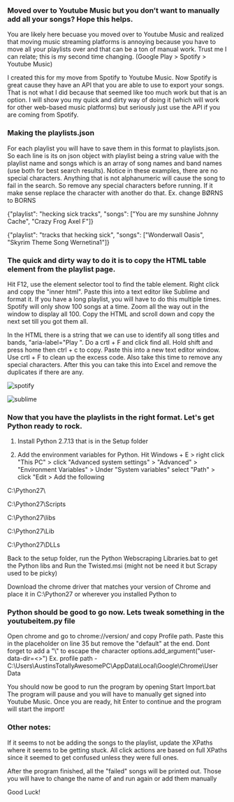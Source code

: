 ### Moved over to Youtube Music but you don’t want to manually add all your songs? Hope this helps.

You are likely here becuase you moved over to Youtube Music and realized that moving music streaming platforms is annoying because you have to move all your playlists over and that can be a ton of manual work. Trust me I can relate; this is my second time changing. (Google Play > Spotify > Youtube Music)

I created this for my move from Spotify to Youtube Music. Now Spotify is great cause they have an API that you are able to use to export your songs. That is not what I did because that seemed like too much work but that is an option. I will show you my quick and dirty way of doing it (which will work for other web-based music platforms) but seriously just use the API if you are coming from Spotify.

### Making the playlists.json
For each playlist you will have to save them in this format to playlists.json. So each line is its on json object with playlist being a string value with the playlist name and songs which is an array of song names and band names (use both for best search results). Notice in these examples, there are no special characters. Anything that is not alphanumeric will cause the song to fail in the search. So remove any special characters before running. If it make sense replace the character with another do that. Ex. change BØRNS to BORNS 

{"playlist": "hecking sick tracks", "songs": ["You are my sunshine Johnny Cache", "Crazy Frog Axel F"]} 

{"playlist": "tracks that hecking sick", "songs": ["Wonderwall Oasis", "Skyrim Theme Song Wernetina1"]}

### The quick and dirty way to do it is to copy the HTML table element from the playlist page. 

Hit F12, use the element selector tool to find the table element. Right click and copy the "inner html". Paste this into a text editor like Sublime and format it. If you have a long playlist, you will have to do this multiple times. Spotify will only show 100 songs at a time. Zoom all the way out in the window to display all 100. Copy the HTML and scroll down and copy the next set till you got them all. 

In the HTML there is a string that we can use to identify all song titles and bands, "aria-label="Play ". Do a crtl + F and click find all. Hold shift and press home then ctrl + c to copy. Paste this into a new text editor window. Use crtl + F to clean up the excess code. Also take this time to remove any special characters. After this you can take this into Excel and remove the duplicates if there are any.

![spotify](https://i.imgur.com/tnCrdxO.png)

![sublime](https://i.imgur.com/SEkRmXj.png)


### Now that you have the playlists in the right format. Let's get Python ready to rock.

1. Install Python 2.7.13 that is in the Setup folder

2. Add the environment variables for Python. Hit Windows + E > right click "This PC" > click "Advanced system settings" > "Advanced" > "Environment Variables" > Under "System variables" select "Path" > click "Edit > Add the following

C:\Python27\

C:\Python27\Scripts

C:\Python27\libs

C:\Python27\Lib

C:\Python27\DLLs

Back to the setup folder, run the Python Webscraping Libraries.bat to get the Python libs and Run the Twisted.msi (might not be need it but Scrapy used to be picky)

Download the chrome driver that matches your version of Chrome and place it in C:\Python27 or wherever you installed Python to

### Python should be good to go now. Lets tweak something in the youtubeitem.py file

Open chrome and go to chrome://version/ and copy Profile path. Paste this in the placeholder on line 35 but remove the "default" at the end. Dont forget to add a "\\" to escape the character 
options.add_argument("user-data-dir=<<enter chrome profile path here>>")
Ex. profile path - C:\\Users\\AustinsTotallyAwesomePC\\AppData\\Local\\Google\\Chrome\\User Data
  
You should now be good to run the program by opening Start Import.bat The program will pause and you will have to manually get signed into Youtube Music. Once you are ready, hit Enter to continue and the program will start the import!

### Other notes: 
If it seems to not be adding the songs to the playlist, update the XPaths where it seems to be getting stuck. All click actions are based on full XPaths since it seemed to get confused unless they were full ones.

After the program finished, all the "failed" songs will be printed out. Those you will have to change the name of and run again or add them manually

Good Luck!
